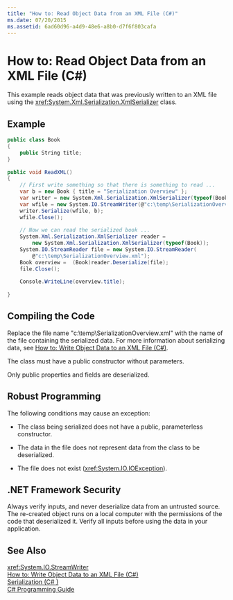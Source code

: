 ```yaml
---
title: "How to: Read Object Data from an XML File (C#)"
ms.date: 07/20/2015
ms.assetid: 6ad60d96-a4d9-48e6-a8b0-d7f6f803cafa
---
```

# How to: Read Object Data from an XML File (C#)
This example reads object data that was previously written to an XML file using the <xref:System.Xml.Serialization.XmlSerializer> class.  
  
## Example  
  
```csharp  
public class Book  
{  
    public String title;  
}         
  
public void ReadXML()  
{  
    // First write something so that there is something to read ...  
    var b = new Book { title = "Serialization Overview" };  
    var writer = new System.Xml.Serialization.XmlSerializer(typeof(Book));  
    var wfile = new System.IO.StreamWriter(@"c:\temp\SerializationOverview.xml");  
    writer.Serialize(wfile, b);  
    wfile.Close();  
  
    // Now we can read the serialized book ...  
    System.Xml.Serialization.XmlSerializer reader =   
        new System.Xml.Serialization.XmlSerializer(typeof(Book));  
    System.IO.StreamReader file = new System.IO.StreamReader(  
        @"c:\temp\SerializationOverview.xml");  
    Book overview =  (Book)reader.Deserialize(file);  
    file.Close();  
  
    Console.WriteLine(overview.title);  
  
}  
```  
  
## Compiling the Code  
 Replace the file name "c:\temp\SerializationOverview.xml" with the name of the file containing the serialized data. For more information about serializing data, see [How to: Write Object Data to an XML File (C#)](../../../../csharp/programming-guide/concepts/serialization/how-to-write-object-data-to-an-xml-file.md).  
  
 The class must have a public constructor without parameters.  
  
 Only public properties and fields are deserialized.  
  
## Robust Programming  
 The following conditions may cause an exception:  
  
- The class being serialized does not have a public, parameterless constructor.  
  
- The data in the file does not represent data from the class to be deserialized.  
  
- The file does not exist (<xref:System.IO.IOException>).  
  
## .NET Framework Security  
 Always verify inputs, and never deserialize data from an untrusted source. The re-created object runs on a local computer with the permissions of the code that deserialized it. Verify all inputs before using the data in your application.  
  
## See Also  
 <xref:System.IO.StreamWriter>  
 [How to: Write Object Data to an XML File (C#)](../../../../csharp/programming-guide/concepts/serialization/how-to-write-object-data-to-an-xml-file.md)  
 [Serialization (C# )](../../../../csharp/programming-guide/concepts/serialization/index.md)  
 [C# Programming Guide](../../../../csharp/programming-guide/index.md)
